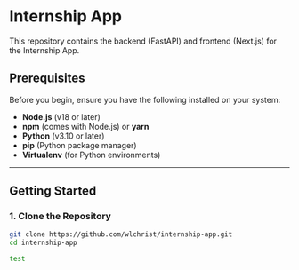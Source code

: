 # Internship App

This repository contains the backend (FastAPI) and frontend (Next.js) for the Internship App.

## Prerequisites

Before you begin, ensure you have the following installed on your system:

- **Node.js** (v18 or later)
- **npm** (comes with Node.js) or **yarn**
- **Python** (v3.10 or later)
- **pip** (Python package manager)
- **Virtualenv** (for Python environments)

---

## Getting Started

### 1. Clone the Repository

```bash
git clone https://github.com/wlchrist/internship-app.git
cd internship-app

test